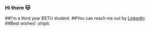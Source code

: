 ### Hi there 😽
##I'm a third year BSTU student. 
##You can reach me out by [LinkedIn](https://www.linkedin.com/in/ekaterina-sapegina-ab5835268/)
##Best wishes! :shipit:

